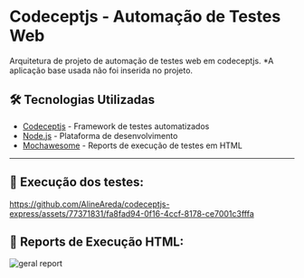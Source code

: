 # Codeceptjs - Automação de Testes Web

Arquitetura de projeto de automação de testes web em codeceptjs.
*A aplicação base usada não foi inserida no projeto. 

## :hammer_and_wrench: Tecnologias Utilizadas
- [Codeceptjs](https://codecept.io/quickstart/) - Framework de testes automatizados
- [Node.js](https://nodejs.org/en/) - Plataforma de desenvolvimento
- [Mochawesome](https://codecept.io/reports/#html) - Reports de execução de testes em HTML


-------------------------------------------------------------------

## :checkered_flag: Execução dos testes:
https://github.com/AlineAreda/codeceptjs-express/assets/77371831/fa8fad94-0f16-4ccf-8178-ce7001c3fffa


## :checkered_flag: Reports de Execução HTML:
![geral report](https://github.com/AlineAreda/codeceptjs-express/assets/77371831/b5478e1b-fd43-4e44-8153-234e51a68ed2)


